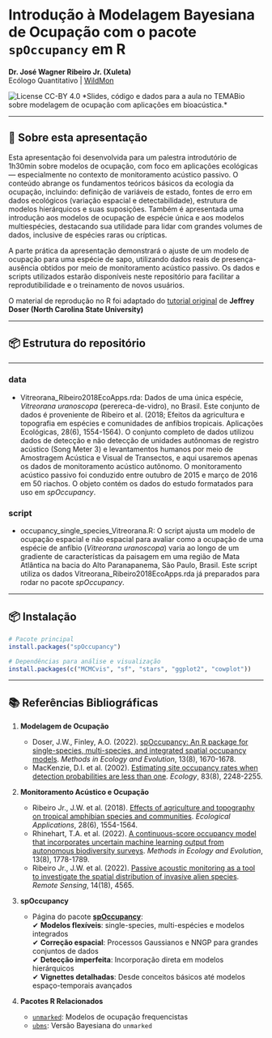 # Introdução à Modelagem Bayesiana de Ocupação com o pacote `spOccupancy` em R

**Dr. José Wagner Ribeiro Jr. (Xuleta)**  
Ecólogo Quantitativo | [WildMon](https://wildmon.ai)  

<img src="https://img.shields.io/badge/license-CC_BY_4.0-green" alt="License CC-BY 4.0">  
*Slides, código e dados para a aula no TEMABio sobre modelagem de ocupação com aplicações em bioacústica.*

---

## 📌 Sobre esta apresentação
Esta apresentação foi desenvolvida para um palestra introdutório de 1h30min sobre modelos de ocupação, com foco em aplicações ecológicas — especialmente no contexto de monitoramento acústico passivo. O conteúdo abrange os fundamentos teóricos básicos da ecologia da ocupação, incluindo: definição de variáveis de estado, fontes de erro em dados ecológicos (variação espacial e detectabilidade), estrutura de modelos hierárquicos e suas suposições. Também é apresentada uma introdução aos modelos de ocupação de espécie única e aos modelos multiespécies, destacando sua utilidade para lidar com grandes volumes de dados, inclusive de espécies raras ou crípticas.

A parte prática da apresentação demonstrará o ajuste de um modelo de ocupação para uma espécie de sapo, utilizando dados reais de presença-ausência obtidos por meio de monitoramento acústico passivo. Os dados e scripts utilizados estarão disponíveis neste repositório para facilitar a reprodutibilidade e o treinamento de novos usuários.
  
O material de reprodução no R foi adaptado do [tutorial original](https://github.com/eco4cast/Statistical-Methods-Seminar-Series/tree/main/doser-finley-spocc) de **Jeffrey Doser (North Carolina State University)**

---

## 📦 Estrutura do repositório


---
### data
- Vitreorana_Ribeiro2018EcoApps.rda: Dados de uma única espécie, *Vitreorana uranoscopa* (perereca-de-vidro), no Brasil. Este conjunto de dados é proveniente de Ribeiro et al. (2018; Efeitos da agricultura e topografia em espécies e comunidades de anfíbios tropicais. Aplicações Ecológicas, 28(6), 1554-1564). O conjunto completo de dados utilizou dados de detecção e não detecção de unidades autônomas de registro acústico (Song Meter 3) e levantamentos humanos por meio de Amostragem Acústica e Visual de Transectos, e aqui usaremos apenas os dados de monitoramento acústico autônomo. O monitoramento acústico passivo foi conduzido entre outubro de 2015 e março de 2016 em 50 riachos. O objeto contém os dados do estudo formatados para uso em *spOccupancy*.

### script
- occupancy_single_species_Vitreorana.R: O script ajusta um modelo de ocupação espacial e não espacial para avaliar como a ocupação de uma espécie de anfíbio (*Vitreorana uranoscopa*) varia ao longo de um gradiente de características da paisagem em uma região de Mata Atlântica na bacia do Alto Paranapanema, São Paulo, Brasil. Este script utiliza os dados Vitreorana_Ribeiro2018EcoApps.rda já preparados para rodar no pacote *spOccupancy*.

---

## 📦 Instalação
```r
# Pacote principal
install.packages("spOccupancy")

# Dependências para análise e visualização
install.packages(c("MCMCvis", "sf", "stars", "ggplot2", "cowplot"))
```

---

## 📚 Referências Bibliográficas

1. **Modelagem de Ocupação**  
   - Doser, J.W., Finley, A.O. (2022). [spOccupancy: An R package for single-species, multi-species, and integrated spatial occupancy models](https://doi.org/10.1111/2041-210X.13897). *Methods in Ecology and Evolution*, 13(8), 1670-1678.  
   - MacKenzie, D.I. et al. (2002). [Estimating site occupancy rates when detection probabilities are less than one](https://doi.org/10.1890/0012-9658(2002)083[2248:ESORWD]2.0.CO;2). *Ecology*, 83(8), 2248-2255.

2. **Monitoramento Acústico e Ocupação**  
   - Ribeiro Jr., J.W. et al. (2018). [Effects of agriculture and topography on tropical amphibian species and communities](https://doi.org/10.1002/eap.1741). *Ecological Applications*, 28(6), 1554-1564.
   - Rhinehart, T.A. et al. (2022). [A continuous-score occupancy model that incorporates uncertain machine learning output from autonomous biodiversity surveys](https://doi.org/10.1111/2041-210X.13905). *Methods in Ecology and Evolution*, 13(8), 1778-1789.
   - Ribeiro Jr., J.W. et al. (2022). [Passive acoustic monitoring as a tool to investigate the spatial distribution of invasive alien species](https://doi.org/10.3390/rs14184565). *Remote Sensing*, 14(18), 4565.

3. **spOccupancy**  
   - Página do pacote [**spOccupancy**](https://www.jeffdoser.com/files/spoccupancy-web/):   
✔ **Modelos flexíveis**: single-species, multi-espécies e modelos integrados  
✔ **Correção espacial**: Processos Gaussianos e NNGP para grandes conjuntos de dados  
✔ **Detecção imperfeita**: Incorporação direta em modelos hierárquicos  
✔ **Vignettes detalhadas**: Desde conceitos básicos até modelos espaço-temporais avançados  

4. **Pacotes R Relacionados**  
   - [`unmarked`](https://cran.r-project.org/web/packages/unmarked/index.html): Modelos de ocupação frequencistas  
   - [`ubms`](https://cran.r-project.org/web/packages/ubms/index.html): Versão Bayesiana do `unmarked`
